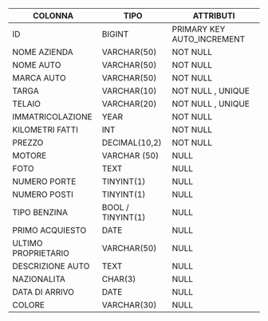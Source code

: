 | COLONNA             | TIPO              | ATTRIBUTI                  |
| ------------------- | ----------------- | -------------------------- |
| ID                  | BIGINT            | PRIMARY KEY AUTO_INCREMENT |
| NOME AZIENDA        | VARCHAR(50)       | NOT NULL                   |
| NOME AUTO           | VARCHAR(50)       | NOT NULL                   |
| MARCA AUTO          | VARCHAR(50)       | NOT NULL                   |
| TARGA               | VARCHAR(10)       | NOT NULL , UNIQUE          |
| TELAIO              | VARCHAR(20)       | NOT NULL , UNIQUE          |
| IMMATRICOLAZIONE    | YEAR              | NOT NULL                   |
| KILOMETRI FATTI     | INT               | NOT NULL                   |
| PREZZO              | DECIMAL(10,2)     | NOT NULL                   |
| MOTORE              | VARCHAR (50)      | NULL                       |
| FOTO                | TEXT              | NULL                       |
| NUMERO PORTE        | TINYINT(1)        | NULL                       |
| NUMERO POSTI        | TINYINT(1)        | NULL                       |
| TIPO BENZINA        | BOOL / TINYINT(1) | NULL                       |
| PRIMO ACQUIESTO     | DATE              | NULL                       |
| ULTIMO PROPRIETARIO | VARCHAR(50)       | NULL                       |
| DESCRIZIONE AUTO    | TEXT              | NULL                       |
| NAZIONALITA         | CHAR(3)           | NULL                       |
| DATA DI ARRIVO      | DATE              | NULL                       |
| COLORE              | VARCHAR(30)       | NULL                       |
